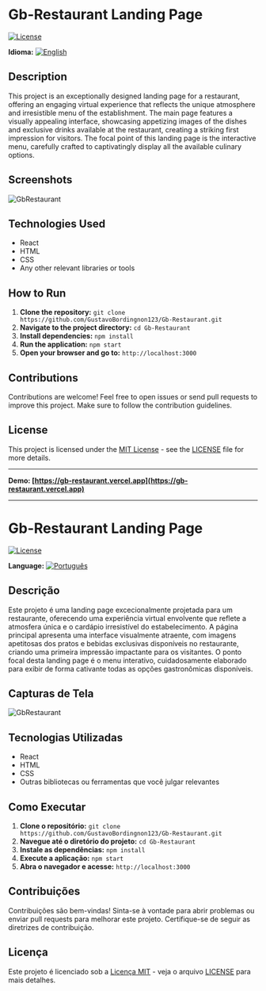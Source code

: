 # Gb-Restaurant Landing Page

[![License](https://img.shields.io/badge/license-MIT-blue.svg)](https://opensource.org/licenses/MIT)

**Idioma:**
[![English](https://img.shields.io/badge/en-English-green)](README.md)

## Description

This project is an exceptionally designed landing page for a restaurant, offering an engaging virtual experience that reflects the unique atmosphere and irresistible menu of the establishment. The main page features a visually appealing interface, showcasing appetizing images of the dishes and exclusive drinks available at the restaurant, creating a striking first impression for visitors. The focal point of this landing page is the interactive menu, carefully crafted to captivatingly display all the available culinary options.

## Screenshots

![GbRestaurant](https://github.com/GustavoBordingnon123/Gb-Restaurant/assets/105391247/b142f1ec-c1d5-4705-9782-f08fc996397f)

## Technologies Used

- React
- HTML
- CSS
- Any other relevant libraries or tools

## How to Run

1. **Clone the repository:** `git clone https://github.com/GustavoBordingnon123/Gb-Restaurant.git`
2. **Navigate to the project directory:** `cd Gb-Restaurant`
3. **Install dependencies:** `npm install`
4. **Run the application:** `npm start`
5. **Open your browser and go to:** `http://localhost:3000`

## Contributions

Contributions are welcome! Feel free to open issues or send pull requests to improve this project. Make sure to follow the contribution guidelines.

## License

This project is licensed under the [MIT License](https://opensource.org/licenses/MIT) - see the [LICENSE](LICENSE) file for more details.

---

**Demo: [https://gb-restaurant.vercel.app](https://gb-restaurant.vercel.app)**

-----------------------------------------------------------------------

# Gb-Restaurant Landing Page

[![License](https://img.shields.io/badge/license-MIT-blue.svg)](https://opensource.org/licenses/MIT)

**Language:**
[![Português](https://img.shields.io/badge/pt--br-Portugu%C3%AAs-green)](README.pt-br.md)

## Descrição

Este projeto é uma landing page excecionalmente projetada para um restaurante, oferecendo uma experiência virtual envolvente que reflete a atmosfera única e o cardápio irresistível do estabelecimento. A página principal apresenta uma interface visualmente atraente, com imagens apetitosas dos pratos e bebidas exclusivas disponíveis no restaurante, criando uma primeira impressão impactante para os visitantes. O ponto focal desta landing page é o menu interativo, cuidadosamente elaborado para exibir de forma cativante todas as opções gastronômicas disponíveis.

## Capturas de Tela

![GbRestaurant](https://github.com/GustavoBordingnon123/Gb-Restaurant/assets/105391247/b142f1ec-c1d5-4705-9782-f08fc996397f)

## Tecnologias Utilizadas

- React
- HTML
- CSS
- Outras bibliotecas ou ferramentas que você julgar relevantes

## Como Executar

1. **Clone o repositório:** `git clone https://github.com/GustavoBordingnon123/Gb-Restaurant.git`
2. **Navegue até o diretório do projeto:** `cd Gb-Restaurant`
3. **Instale as dependências:** `npm install`
4. **Execute a aplicação:** `npm start`
5. **Abra o navegador e acesse:** `http://localhost:3000`

## Contribuições

Contribuições são bem-vindas! Sinta-se à vontade para abrir problemas ou enviar pull requests para melhorar este projeto. Certifique-se de seguir as diretrizes de contribuição.

## Licença

Este projeto é licenciado sob a [Licença MIT](https://opensource.org/licenses/MIT) - veja o arquivo [LICENSE](LICENSE) para mais detalhes.
